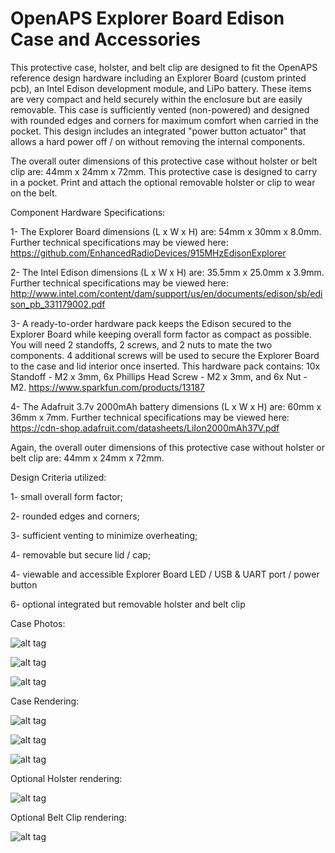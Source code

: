 # OpenAPS Explorer Board Edison Case and Accessories

This protective case, holster, and belt clip are designed to fit the OpenAPS reference design hardware including an Explorer Board (custom printed pcb), an Intel Edison development module, and LiPo battery. These items are very compact and held securely within the enclosure but are easily removable. This case is sufficiently vented (non-powered) and designed with rounded edges and corners for maximum comfort when carried in the pocket. This design includes an integrated "power button actuator" that allows a hard power off / on without removing the internal components.

The overall outer dimensions of this protective case without holster or belt clip are: 44mm x 24mm x 72mm. This protective case is designed to carry in a pocket. Print and attach the optional removable holster or clip to wear on the belt.

Component Hardware Specifications:

1- The Explorer Board dimensions (L x W x H) are: 54mm x 30mm x 8.0mm. Further technical specifications may be viewed here: https://github.com/EnhancedRadioDevices/915MHzEdisonExplorer

2- The Intel Edison dimensions (L x W x H) are: 35.5mm x 25.0mm x 3.9mm. Further technical specifications may be viewed here: http://www.intel.com/content/dam/support/us/en/documents/edison/sb/edison_pb_331179002.pdf

3- A ready-to-order hardware pack keeps the Edison secured to the Explorer Board while keeping overall form factor as compact as possible. You will need 2 standoffs, 2 screws, and 2 nuts to mate the two components. 4 additional screws will be used to secure the Explorer Board to the case and lid interior once inserted. This hardware pack contains: 10x Standoff - M2 x 3mm, 6x Phillips Head Screw - M2 x 3mm, and 6x Nut - M2. https://www.sparkfun.com/products/13187

4- The Adafruit 3.7v 2000mAh battery dimensions (L x W x H) are: 60mm x 36mm x 7mm. Further technical specifications may be viewed here: https://cdn-shop.adafruit.com/datasheets/LiIon2000mAh37V.pdf

Again, the overall outer dimensions of this protective case without holster or belt clip are: 44mm x 24mm x 72mm.

Design Criteria utilized:

1- small overall form factor;

2- rounded edges and corners;

3- sufficient venting to minimize overheating;

4- removable but secure lid / cap;

4- viewable and accessible Explorer Board LED / USB & UART port / power button

6- optional integrated but removable holster and belt clip

Case Photos:

![alt tag](https://github.com/danimaniac/OpenAPS-Explorer-Board-Edison-vented-case/blob/master/OpenAPSCasePhotos%20(1).jpg)

![alt tag](https://github.com/danimaniac/OpenAPS-Explorer-Board-Edison-vented-case/blob/master/OpenAPSCasePhotos%20(2).jpg)

![alt tag](https://github.com/danimaniac/OpenAPS-Explorer-Board-Edison-vented-case/blob/master/OpenAPSCasePhotos%20(3).jpg)

Case Rendering:

![alt tag](https://github.com/danimaniac/OpenAPS-Explorer-Board-Edison-vented-case/blob/master/OpenAPSExplorerBoardEdisonRigCase2017-02-22.PNG)


![alt tag](https://github.com/danimaniac/OpenAPS-Explorer-Board-Edison-vented-case/blob/master/OpenAPSExplorerBoardEdisonRigCase2017-02-22_2.PNG)


![alt tag](https://github.com/danimaniac/OpenAPS-Explorer-Board-Edison-vented-case/blob/master/OpenAPSExplorerBoardEdisonRigCase2017-02-22_3.PNG)

Optional Holster rendering:

![alt tag](https://github.com/danimaniac/OpenAPS-Explorer-Board-Edison-vented-case/blob/master/OpenAPSExplorerBoardCaseHolster2017-03-30.PNG)

Optional Belt Clip rendering:

![alt tag](https://github.com/danimaniac/OpenAPS-Explorer-Board-Edison-vented-case/blob/master/OpenAPSExplorerBoardCaseBeltClip2017-04-04.PNG)
